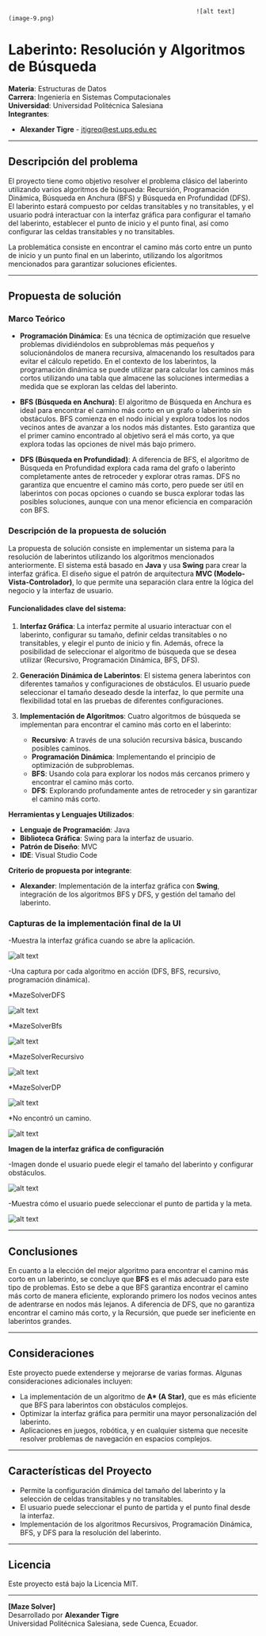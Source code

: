                                                          ![alt text](image-9.png)
# Laberinto: Resolución y Algoritmos de Búsqueda

**Materia**: Estructuras de Datos  
**Carrera**: Ingeniería en Sistemas Computacionales  
**Universidad**: Universidad Politécnica Salesiana  
**Integrantes**:
- **Alexander Tigre** - jtigreq@est.ups.edu.ec  

---

## Descripción del problema

El proyecto tiene como objetivo resolver el problema clásico del laberinto utilizando varios algoritmos de búsqueda: Recursión, Programación Dinámica, Búsqueda en Anchura (BFS) y Búsqueda en Profundidad (DFS). El laberinto estará compuesto por celdas transitables y no transitables, y el usuario podrá interactuar con la interfaz gráfica para configurar el tamaño del laberinto, establecer el punto de inicio y el punto final, así como configurar las celdas transitables y no transitables.

La problemática consiste en encontrar el camino más corto entre un punto de inicio y un punto final en un laberinto, utilizando los algoritmos mencionados para garantizar soluciones eficientes.

---

## Propuesta de solución

### Marco Teórico

- **Programación Dinámica**: Es una técnica de optimización que resuelve problemas dividiéndolos en subproblemas más pequeños y solucionándolos de manera recursiva, almacenando los resultados para evitar el cálculo repetido. En el contexto de los laberintos, la programación dinámica se puede utilizar para calcular los caminos más cortos utilizando una tabla que almacene las soluciones intermedias a medida que se exploran las celdas del laberinto.

- **BFS (Búsqueda en Anchura)**: El algoritmo de Búsqueda en Anchura es ideal para encontrar el camino más corto en un grafo o laberinto sin obstáculos. BFS comienza en el nodo inicial y explora todos los nodos vecinos antes de avanzar a los nodos más distantes. Esto garantiza que el primer camino encontrado al objetivo será el más corto, ya que explora todas las opciones de nivel más bajo primero.

- **DFS (Búsqueda en Profundidad)**: A diferencia de BFS, el algoritmo de Búsqueda en Profundidad explora cada rama del grafo o laberinto completamente antes de retroceder y explorar otras ramas. DFS no garantiza que encuentre el camino más corto, pero puede ser útil en laberintos con pocas opciones o cuando se busca explorar todas las posibles soluciones, aunque con una menor eficiencia en comparación con BFS.

### Descripción de la propuesta de solución

La propuesta de solución consiste en implementar un sistema para la resolución de laberintos utilizando los algoritmos mencionados anteriormente. El sistema está basado en **Java** y usa **Swing** para crear la interfaz gráfica. El diseño sigue el patrón de arquitectura **MVC (Modelo-Vista-Controlador)**, lo que permite una separación clara entre la lógica del negocio y la interfaz de usuario.

#### Funcionalidades clave del sistema:

1. **Interfaz Gráfica**: La interfaz permite al usuario interactuar con el laberinto, configurar su tamaño, definir celdas transitables o no transitables, y elegir el punto de inicio y fin. Además, ofrece la posibilidad de seleccionar el algoritmo de búsqueda que se desea utilizar (Recursivo, Programación Dinámica, BFS, DFS).

2. **Generación Dinámica de Laberintos**: El sistema genera laberintos con diferentes tamaños y configuraciones de obstáculos. El usuario puede seleccionar el tamaño deseado desde la interfaz, lo que permite una flexibilidad total en las pruebas de diferentes configuraciones.

3. **Implementación de Algoritmos**: Cuatro algoritmos de búsqueda se implementan para encontrar el camino más corto en el laberinto:
   - **Recursivo**: A través de una solución recursiva básica, buscando posibles caminos.
   - **Programación Dinámica**: Implementando el principio de optimización de subproblemas.
   - **BFS**: Usando cola para explorar los nodos más cercanos primero y encontrar el camino más corto.
   - **DFS**: Explorando profundamente antes de retroceder y sin garantizar el camino más corto.


**Herramientas y Lenguajes Utilizados**:
- **Lenguaje de Programación**: Java
- **Biblioteca Gráfica**: Swing para la interfaz de usuario.
- **Patrón de Diseño**: MVC
- **IDE**: Visual Studio Code

**Criterio de propuesta por integrante**:
- **Alexander**: Implementación de la interfaz gráfica con **Swing**, integración de los algoritmos BFS y DFS, y gestión del tamaño del laberinto.

### Capturas de la implementación final de la UI

-Muestra la interfaz gráfica cuando se abre la aplicación.

![alt text](image-1.png)

-Una captura por cada algoritmo en acción (DFS, BFS, recursivo, programación dinámica).

*MazeSolverDFS

![alt text](image-5.png)

*MazeSolverBfs

![alt text](image-4.png)

*MazeSolverRecursivo

![alt text](image-2.png)

*MazeSolverDP

![alt text](image-3.png)

*No encontró un camino.

![alt text](image-6.png)

**Imagen de la interfaz gráfica de configuración**  

-Imagen donde el usuario puede elegir el tamaño del laberinto y configurar obstáculos.

![alt text](image-7.png)

-Muestra cómo el usuario puede seleccionar el punto de partida y la meta.

![alt text](image-8.png)

---

## Conclusiones

En cuanto a la elección del mejor algoritmo para encontrar el camino más corto en un laberinto, se concluye que **BFS** es el más adecuado para este tipo de problemas. Esto se debe a que BFS garantiza encontrar el camino más corto de manera eficiente, explorando primero los nodos vecinos antes de adentrarse en nodos más lejanos. A diferencia de DFS, que no garantiza encontrar el camino más corto, y la Recursión, que puede ser ineficiente en laberintos grandes.

---

## Consideraciones

Este proyecto puede extenderse y mejorarse de varias formas. Algunas consideraciones adicionales incluyen:
- La implementación de un algoritmo de **A\* (A Star)**, que es más eficiente que BFS para laberintos con obstáculos complejos.
- Optimizar la interfaz gráfica para permitir una mayor personalización del laberinto.
- Aplicaciones en juegos, robótica, y en cualquier sistema que necesite resolver problemas de navegación en espacios complejos.

---

## Características del Proyecto

- Permite la configuración dinámica del tamaño del laberinto y la selección de celdas transitables y no transitables.
- El usuario puede seleccionar el punto de partida y el punto final desde la interfaz.
- Implementación de los algoritmos Recursivos, Programación Dinámica, BFS, y DFS para la resolución del laberinto.

---

## Licencia

Este proyecto está bajo la Licencia MIT.

---

**[Maze Solver]**  
Desarrollado por **Alexander Tigre**   
Universidad Politécnica Salesiana, sede Cuenca, Ecuador.

